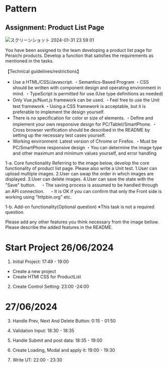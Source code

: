 # Pattern

## Assignment: Product List Page

![スクリーンショット 2024-01-31 23 59 01](https://github.com/coderdn95/work-sample/assets/157488103/cd2ffa64-583e-4434-99dd-c163b2eb2a7e)

You have been assigned to the team developing a product list page for Peraichi products.
Develop a function that satisfies the requirements as mentioned in the tasks.

【Technical guidelines/restrictions】

- Use a HTML/CSS/Javascript.
  ・Semantics-Based Program
  ・CSS should be written with component design and operating environment in mind.
  ・TypeScript is permitted for use.(Use type definitions as needed)
- Only Vue.js/Nuxt.js framework can be used.
  ・Feel free to use the Unit test framework
  ・Using a CSS framework is acceptable, but it is preferable to implement the design yourself.
- There is no specification for color or size of elements.
  ・Define and implement your own responsive design for PC/Tablet/SmartPhone.
  ・Cross browser verification should be described in the README by setting up the necessary test cases yourself.
- Working environment: Latest version of Chrome or Firefox.
  ・Must be PC/SmartPhone responsive design
  ・You can determine the image type and other maximum and minimum values yourself, and error handling

1-a. Core functionality
Referring to the image below, develop the core functionality of product list page.
Please also write a Unit test.
1.User can upload multiple images.
2.User can swap the order in which images are displayed.
3.User can delete images.
4.User can save the state with the "Save" button.
　・The saving process is assumed to be handled through an API connection.
　・It is OK if you can confirm that only the Front side is working using "httpbin.org" etc.

1-b. Add-on functionality(Optional question)
※This task is not a required question.

Please add any other features you think necessary from the image bellow.
Please describe the added features in the README.

# Start Project 26/06/2024

1. Initial Project: 17:49 - 19:00

- Create a new project
- Create HTMl CSS for ProductList

2. Create Control Setting: 23:00 -24:00

# 27/06/2024

3. Handle Prev, Next And Delete Button: 0:15 - 01:50

4. Validation Input: 18:30 - 18:35

5. Handle Submit and post data: 18:35 - 19:00

6. Create Loading, Modal and apply it: 19:00 - 19:30

7. Write UT: 22:00 - 23:30
